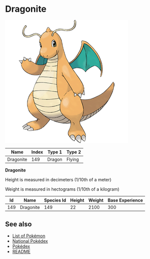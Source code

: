 # Dragonite


![Dragonite](images/149.png)

| **Name** | **Index** | **Type 1** | **Type 2** |
|----|----|----|----|
| Dragonite | 149 | Dragon | Flying  |

**Dragonite** 


Height is measured in decimeters (1/10th of a meter)

Weight is measured in hectograms (1/10th of a kilogram)

| **Id** | **Name** | **Species Id** | **Height** | **Weight** | **Base Experience** |
|--------|----------|----------------|------------|------------|---------------------|
| 149 | Dragonite | 149 | 22 | 2100 | 300 |


## See also

- [List of Pokémon](../pokemon.md)
- [National Pokédex](../national_pokedex.md)
- [Pokédex](../pokedex.md)
- [README](../README.md)
